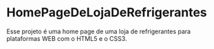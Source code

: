 # HomePageDeLojaDeRefrigerantes
Esse projeto é uma home page de uma loja de refrigerantes para plataformas WEB com o HTML5 e o CSS3.
